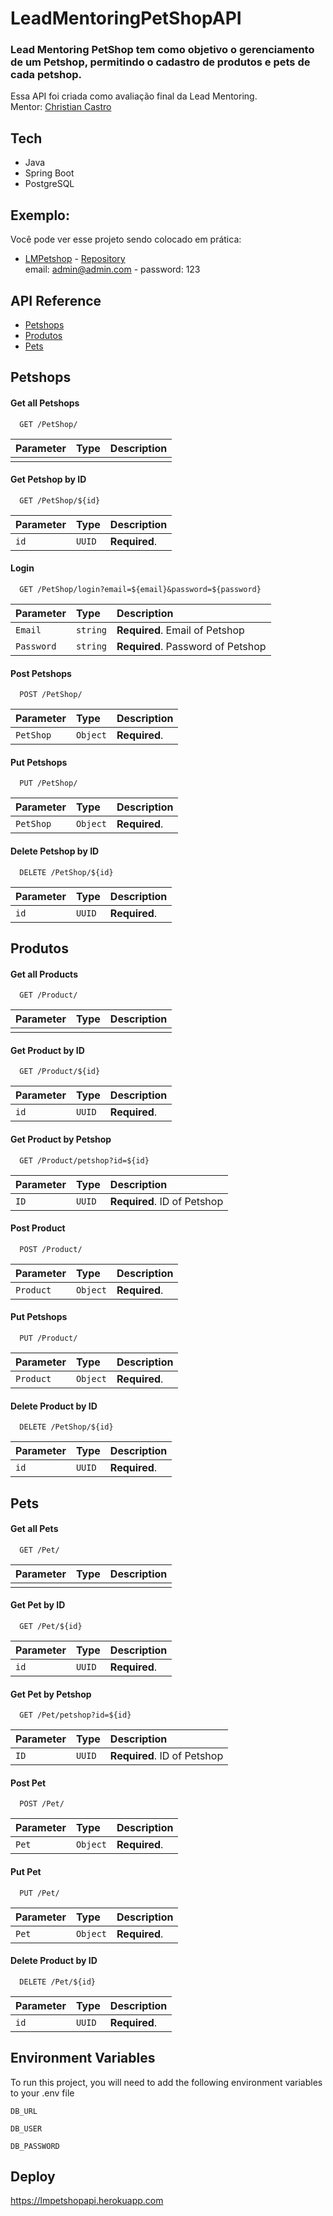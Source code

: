 
# LeadMentoringPetShopAPI
### Lead Mentoring PetShop tem como objetivo o gerenciamento de um Petshop, permitindo o cadastro de produtos e pets de cada petshop.
Essa API foi criada como avaliação final da Lead Mentoring.  
Mentor: <a href="https://github.com/CCastro01">Christian Castro</a>  


## Tech  
- Java  
- Spring Boot
- PostgreSQL  

## Exemplo:

Você pode ver esse projeto sendo colocado em prática:

- [LMPetshop](https://lmpetshop.vercel.app/login) - [Repository](https://github.com/jonathasltavares/LeadMentoringPetShop)  
email: admin@admin.com - password: 123
  

## API Reference  
- [Petshops](#petshopsA)
- [Produtos](#produtosA)
- [Pets](#petsA)
  
<a id="petshopsA"></a>
## Petshops 
#### Get all Petshops
```http
  GET /PetShop/
```

| Parameter | Type     | Description                |
| :-------- | :------- | :------------------------- |
|  |  |  |

#### Get Petshop by ID

```http
  GET /PetShop/${id}
```

| Parameter | Type     | Description                       |
| :-------- | :------- | :-------------------------------- |
| `id`      | `UUID` | **Required**.    |

#### Login

```http
  GET /PetShop/login?email=${email}&password=${password}
```

| Parameter | Type     | Description                       |
| :-------- | :------- | :-------------------------------- |
| `Email`      | `string` | **Required**. Email of Petshop |
| `Password`      | `string` | **Required**. Password of Petshop |

#### Post Petshops

```http
  POST /PetShop/
```

| Parameter | Type     | Description                |
| :-------- | :------- | :------------------------- |
| `PetShop` | `Object` | **Required**.  |

#### Put Petshops

```http
  PUT /PetShop/
```

| Parameter | Type     | Description                |
| :-------- | :------- | :------------------------- |
| `PetShop` | `Object` | **Required**.  |

#### Delete Petshop by ID

```http
  DELETE /PetShop/${id}
```

| Parameter | Type     | Description                       |
| :-------- | :------- | :-------------------------------- |
| `id`      | `UUID` | **Required**.  |

<a id="produtosA"></a>
## Produtos  
#### Get all Products
```http
  GET /Product/
```

| Parameter | Type     | Description                |
| :-------- | :------- | :------------------------- |
|  |  |  |

#### Get Product by ID

```http
  GET /Product/${id}
```

| Parameter | Type     | Description                       |
| :-------- | :------- | :-------------------------------- |
| `id`      | `UUID` | **Required**.    |

#### Get Product by Petshop

```http
  GET /Product/petshop?id=${id}
```

| Parameter | Type     | Description                       |
| :-------- | :------- | :-------------------------------- |
| `ID`      | `UUID` | **Required**. ID of Petshop |


#### Post Product

```http
  POST /Product/
```

| Parameter | Type     | Description                |
| :-------- | :------- | :------------------------- |
| `Product` | `Object` | **Required**.  |

#### Put Petshops

```http
  PUT /Product/
```

| Parameter | Type     | Description                |
| :-------- | :------- | :------------------------- |
| `Product` | `Object` | **Required**.  |

#### Delete Product by ID

```http
  DELETE /PetShop/${id}
```

| Parameter | Type     | Description                       |
| :-------- | :------- | :-------------------------------- |
| `id`      | `UUID` | **Required**.  |  

<a id="petsA"></a>
## Pets  
#### Get all Pets
```http
  GET /Pet/
```

| Parameter | Type     | Description                |
| :-------- | :------- | :------------------------- |
|  |  |  |

#### Get Pet by ID

```http
  GET /Pet/${id}
```

| Parameter | Type     | Description                       |
| :-------- | :------- | :-------------------------------- |
| `id`      | `UUID` | **Required**.    |

#### Get Pet by Petshop

```http
  GET /Pet/petshop?id=${id}
```

| Parameter | Type     | Description                       |
| :-------- | :------- | :-------------------------------- |
| `ID`      | `UUID` | **Required**. ID of Petshop |


#### Post Pet

```http
  POST /Pet/
```

| Parameter | Type     | Description                |
| :-------- | :------- | :------------------------- |
| `Pet` | `Object` | **Required**.  |

#### Put Pet

```http
  PUT /Pet/
```

| Parameter | Type     | Description                |
| :-------- | :------- | :------------------------- |
| `Pet` | `Object` | **Required**.  |

#### Delete Product by ID

```http
  DELETE /Pet/${id}
```

| Parameter | Type     | Description                       |
| :-------- | :------- | :-------------------------------- |
| `id`      | `UUID` | **Required**.  |  

## Environment Variables

To run this project, you will need to add the following environment variables to your .env file

`DB_URL`

`DB_USER`

`DB_PASSWORD`

## Deploy

https://lmpetshopapi.herokuapp.com

